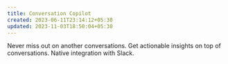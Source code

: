 ```yaml
---
title: Conversation Copilot
created: 2023-06-11T23:14:12+05:30
updated: 2023-11-03T18:50:04+05:30
---
```


Never miss out on another conversations.
Get actionable insights on top of conversations.
Native integration with Slack.